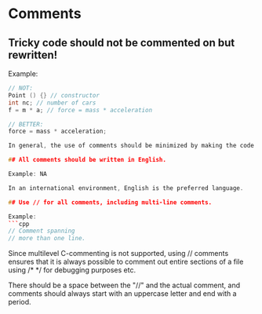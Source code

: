 <!-- SPDX-License-Identifier: GPL-3.0-or-later -->
<!-- SPDX-FileCopyrightText: Copyright © VirtualFluids Project contributors, see AUTHORS.md in root folder -->
# Comments

## Tricky code should not be commented on but rewritten!

Example:
```cpp
// NOT:
Point () {} // constructor
int nc; // number of cars
f = m * a; // force = mass * acceleration

// BETTER:
force = mass * acceleration;

In general, the use of comments should be minimized by making the code self-documenting through appropriate name choices and an explicit logical structure.

## All comments should be written in English.

Example: NA

In an international environment, English is the preferred language.

## Use // for all comments, including multi-line comments.

Example:
```cpp
// Comment spanning
// more than one line.
```

Since multilevel C-commenting is not supported, using // comments ensures that it is always possible to comment out entire sections of a file using /\* \*/ for debugging purposes etc.

There should be a space between the "//" and the actual comment, and comments should always start with an uppercase letter and end with a period.
